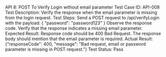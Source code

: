 API 8: POST To Verify Login without email parameter
Test Case ID: API-008
Test Description: Verify the response when the email parameter is missing from the login request.
Test Steps:
Send a POST request to /api/verifyLogin with the payload:
{
"password": "password123"
}
Observe the response code.
Verify that the response indicates a missing email parameter.
Expected Result:
Response code should be 400 Bad Request.
The response body should mention that the email parameter is required.
Actual Result:
{"responseCode": 400, "message": "Bad request, email or password parameter is missing in POST request."}
Test Status: Pass